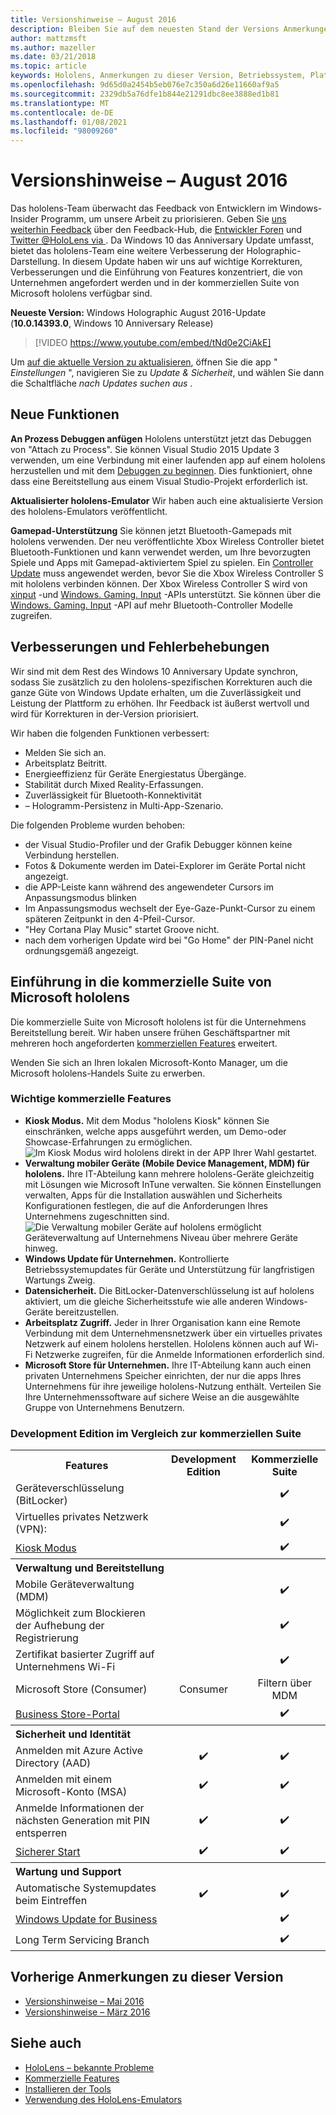 ```yaml
---
title: Versionshinweise – August 2016
description: Bleiben Sie auf dem neuesten Stand der Versions Anmerkungen zu den hololens für die Windows 10 Anniversary-Version für Fall 2016.
author: mattzmsft
ms.author: mazeller
ms.date: 03/21/2018
ms.topic: article
keywords: Hololens, Anmerkungen zu dieser Version, Betriebssystem, Plattform, Features, kommerzielle Suite
ms.openlocfilehash: 9d65d0a2454b5eb076e7c350a6d26e11660af9a5
ms.sourcegitcommit: 2329db5a76dfe1b844e21291dbc8ee3888ed1b81
ms.translationtype: MT
ms.contentlocale: de-DE
ms.lasthandoff: 01/08/2021
ms.locfileid: "98009260"
---
```

# <a name="release-notes---august-2016"></a>Versionshinweise – August 2016

Das hololens-Team überwacht das Feedback von Entwicklern im Windows-Insider Programm, um unsere Arbeit zu priorisieren. Geben Sie [uns weiterhin Feedback](https://docs.microsoft.com/windows/mixed-reality/give-us-feedback) über den Feedback-Hub, die [Entwickler Foren](https://forums.hololens.com) und [Twitter @HoloLens via ](https://twitter.com/hololens). Da Windows 10 das Anniversary Update umfasst, bietet das hololens-Team eine weitere Verbesserung der Holographic-Darstellung. In diesem Update haben wir uns auf wichtige Korrekturen, Verbesserungen und die Einführung von Features konzentriert, die von Unternehmen angefordert werden und in der kommerziellen Suite von Microsoft hololens verfügbar sind.

**Neueste Version:** Windows Holographic August 2016-Update (**10.0.14393.0**, Windows 10 Anniversary Release)

>[!VIDEO https://www.youtube.com/embed/tNd0e2CiAkE]

Um [auf die aktuelle Version zu aktualisieren](https://docs.microsoft.com/windows/mixed-reality/updating-hololens), öffnen Sie die app " *Einstellungen* ", navigieren Sie zu *Update & Sicherheit*, und wählen Sie dann die Schaltfläche *nach Updates suchen aus* .

## <a name="new-features"></a>Neue Funktionen

**An Prozess Debuggen anfügen** Hololens unterstützt jetzt das Debuggen von "Attach zu Process". Sie können Visual Studio 2015 Update 3 verwenden, um eine Verbindung mit einer laufenden app auf einem hololens herzustellen und mit dem [Debuggen zu beginnen](https://docs.microsoft.com/windows/mixed-reality/develop/platform-capabilities-and-apis/using-visual-studio#debugging-an-installed-or-running-app). Dies funktioniert, ohne dass eine Bereitstellung aus einem Visual Studio-Projekt erforderlich ist.

**Aktualisierter hololens-Emulator** Wir haben auch eine aktualisierte Version des hololens-Emulators veröffentlicht.

**Gamepad-Unterstützung** Sie können jetzt Bluetooth-Gamepads mit hololens verwenden. Der neu veröffentlichte Xbox Wireless Controller bietet Bluetooth-Funktionen und kann verwendet werden, um Ihre bevorzugten Spiele und Apps mit Gamepad-aktiviertem Spiel zu spielen. Ein [Controller Update](https://support.xbox.com/xbox-one/accessories/update-controller-for-stereo-headset-adapter) muss angewendet werden, bevor Sie die Xbox Wireless Controller S mit hololens verbinden können. Der Xbox Wireless Controller S wird von [xinput](https://msdn.microsoft.com/library/windows/desktop/hh405053(v=vs.85).aspx) -und [Windows. Gaming. Input](https://msdn.microsoft.com/library/windows/apps/windows.gaming.input.aspx) -APIs unterstützt. Sie können über die [Windows. Gaming. Input](https://msdn.microsoft.com/library/windows/apps/windows.gaming.input.aspx) -API auf mehr Bluetooth-Controller Modelle zugreifen.

## <a name="improvements-and-fixes"></a>Verbesserungen und Fehlerbehebungen

Wir sind mit dem Rest des Windows 10 Anniversary Update synchron, sodass Sie zusätzlich zu den hololens-spezifischen Korrekturen auch die ganze Güte von Windows Update erhalten, um die Zuverlässigkeit und Leistung der Plattform zu erhöhen. Ihr Feedback ist äußerst wertvoll und wird für Korrekturen in der-Version priorisiert.

Wir haben die folgenden Funktionen verbessert:
* Melden Sie sich an.
* Arbeitsplatz Beitritt.
* Energieeffizienz für Geräte Energiestatus Übergänge.
* Stabilität durch Mixed Reality-Erfassungen.
* Zuverlässigkeit für Bluetooth-Konnektivität
* – Hologramm-Persistenz in Multi-App-Szenario.

Die folgenden Probleme wurden behoben:
* der Visual Studio-Profiler und der Grafik Debugger können keine Verbindung herstellen.
* Fotos & Dokumente werden im Datei-Explorer im Geräte Portal nicht angezeigt.
* die APP-Leiste kann während des angewendeter Cursors im Anpassungsmodus blinken
* Im Anpassungsmodus wechselt der Eye-Gaze-Punkt-Cursor zu einem späteren Zeitpunkt in den 4-Pfeil-Cursor.
* "Hey Cortana Play Music" startet Groove nicht.
* nach dem vorherigen Update wird bei "Go Home" der PIN-Panel nicht ordnungsgemäß angezeigt.

## <a name="introducing-microsoft-hololens-commercial-suite"></a>Einführung in die kommerzielle Suite von Microsoft hololens

Die kommerzielle Suite von Microsoft hololens ist für die Unternehmens Bereitstellung bereit. Wir haben unsere frühen Geschäftspartner mit mehreren hoch angeforderten [kommerziellen Features](https://docs.microsoft.com/windows/mixed-reality/commercial-features) erweitert.

Wenden Sie sich an Ihren lokalen Microsoft-Konto Manager, um die Microsoft hololens-Handels Suite zu erwerben.

### <a name="key-commercial-features"></a>Wichtige kommerzielle Features 

* **Kiosk Modus.** Mit dem Modus "hololens Kiosk" können Sie einschränken, welche apps ausgeführt werden, um Demo-oder Showcase-Erfahrungen zu ermöglichen.<br>
  ![Im Kiosk Modus wird hololens direkt in der APP Ihrer Wahl gestartet.](images/201608-kioskmode-400px.png)
* **Verwaltung mobiler Geräte (Mobile Device Management, MDM) für hololens.** Ihre IT-Abteilung kann mehrere hololens-Geräte gleichzeitig mit Lösungen wie Microsoft InTune verwalten. Sie können Einstellungen verwalten, Apps für die Installation auswählen und Sicherheits Konfigurationen festlegen, die auf die Anforderungen Ihres Unternehmens zugeschnitten sind.<br>
  ![Die Verwaltung mobiler Geräte auf hololens ermöglicht Geräteverwaltung auf Unternehmens Niveau über mehrere Geräte hinweg.](images/201608-enterprisemanagement-400px.png)
* **Windows Update für Unternehmen.** Kontrollierte Betriebssystemupdates für Geräte und Unterstützung für langfristigen Wartungs Zweig.
* **Datensicherheit.** Die BitLocker-Datenverschlüsselung ist auf hololens aktiviert, um die gleiche Sicherheitsstufe wie alle anderen Windows-Geräte bereitzustellen.
* **Arbeitsplatz Zugriff.** Jeder in Ihrer Organisation kann eine Remote Verbindung mit dem Unternehmensnetzwerk über ein virtuelles privates Netzwerk auf einem hololens herstellen. Hololens können auch auf Wi-Fi Netzwerke zugreifen, für die Anmelde Informationen erforderlich sind.
* **Microsoft Store für Unternehmen.** Ihre IT-Abteilung kann auch einen privaten Unternehmens Speicher einrichten, der nur die apps Ihres Unternehmens für ihre jeweilige hololens-Nutzung enthält. Verteilen Sie Ihre Unternehmenssoftware auf sichere Weise an die ausgewählte Gruppe von Unternehmens Benutzern.

### <a name="development-edition-vs-commercial-suite"></a>Development Edition im Vergleich zur kommerziellen Suite

<table>
<tr>
<th>Features</th><th>Development Edition</th><th>Kommerzielle Suite</th>
</tr><tr>
<td>Geräteverschlüsselung (BitLocker)</td><td></td><td style="text-align: center;">✔️</td>
</tr><tr>
<td>Virtuelles privates Netzwerk (VPN):</td><td></td><td style="text-align: center;">✔️</td>
</tr><tr>
<td><a href="https://docs.microsoft.com/windows/mixed-reality/develop/platform-capabilities-and-apis/using-the-windows-device-portal#kiosk-mode">Kiosk Modus</a></td><td></td><td style="text-align: center;">✔️</td>
</tr><tr>
<th colspan="3" style="text-align: left;"> Verwaltung und Bereitstellung</th>
</tr><tr>
<td>Mobile Geräteverwaltung (MDM)</td><td style="text-align: center;"></td><td style="text-align: center;">✔️</td>
</tr><tr>
<td>Möglichkeit zum Blockieren der Aufhebung der Registrierung</td><td></td><td style="text-align: center;">✔️</td>
</tr><tr>
<td>Zertifikat basierter Zugriff auf Unternehmens Wi-Fi</td><td></td><td style="text-align: center;">✔️</td>
</tr><tr>
<td>Microsoft Store (Consumer)</td><td style="text-align: center;">Consumer</td><td style="text-align: center;">Filtern über MDM</td>
</tr><tr>
<td><a href="https://technet.microsoft.com/itpro/windows/manage/working-with-line-of-business-apps">Business Store-Portal</a></td><td></td><td style="text-align: center;">✔️</td>
</tr><tr>
<th colspan="3" style="text-align: left;"> Sicherheit und Identität</th>
</tr><tr>
<td>Anmelden mit Azure Active Directory (AAD)</td><td style="text-align: center;">✔️</td><td style="text-align: center;">✔️</td>
</tr><tr>
<td>Anmelden mit einem Microsoft-Konto (MSA)</td><td style="text-align: center;">✔️</td><td style="text-align: center;">✔️</td>
</tr><tr>
<td>Anmelde Informationen der nächsten Generation mit PIN entsperren</td><td style="text-align: center;">✔️</td><td style="text-align: center;">✔️</td>
</tr><tr>
<td><a href="https://msdn.microsoft.com/windows/hardware/commercialize/manufacture/desktop/secure-boot-overview">Sicherer Start</a></td><td style="text-align: center;">✔️</td><td style="text-align: center;">✔️</td>
</tr><tr>
<th colspan="3" style="text-align: left;"> Wartung und Support</th>
</tr><tr>
<td>Automatische Systemupdates beim Eintreffen</td><td style="text-align: center;">✔️</td><td style="text-align: center;">✔️</td>
</tr><tr>
<td><a href="https://technet.microsoft.com/itpro/windows/plan/windows-update-for-business">Windows Update for Business</a></td><td></td><td style="text-align: center;">✔️</td>
</tr><tr>
<td>Long Term Servicing Branch</td><td></td><td style="text-align: center;">✔️</td>
</tr>
</table>

## <a name="prior-release-notes"></a>Vorherige Anmerkungen zu dieser Version
* [Versionshinweise – Mai 2016](release-notes-may-2016.md)
* [Versionshinweise – März 2016](release-notes-march-2016.md)

## <a name="see-also"></a>Siehe auch
* [HoloLens – bekannte Probleme](https://docs.microsoft.com/windows/mixed-reality/hololens-known-issues)
* [Kommerzielle Features](https://docs.microsoft.com/windows/mixed-reality/commercial-features)
* [Installieren der Tools](https://docs.microsoft.com/windows/mixed-reality/develop/install-the-tools)
* [Verwendung des HoloLens-Emulators](https://docs.microsoft.com/windows/mixed-reality/develop/platform-capabilities-and-apis/using-the-hololens-emulator)
